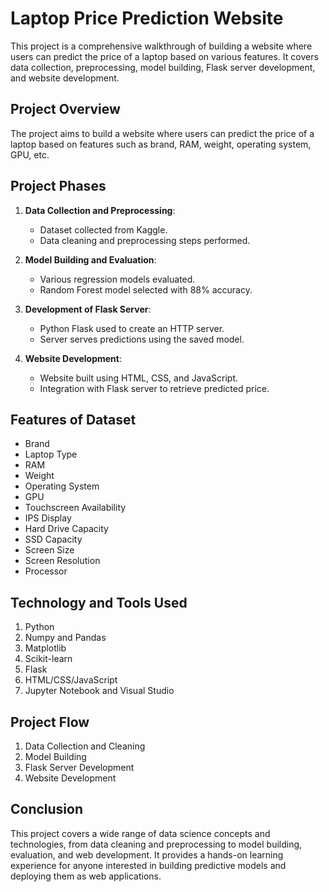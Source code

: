 # Laptop Price Prediction Website

This project is a comprehensive walkthrough of building a website where users can predict the price of a laptop based on various features. It covers data collection, preprocessing, model building, Flask server development, and website development.

## Project Overview

The project aims to build a website where users can predict the price of a laptop based on features such as brand, RAM, weight, operating system, GPU, etc.

## Project Phases

1. **Data Collection and Preprocessing**:
   - Dataset collected from Kaggle.
   - Data cleaning and preprocessing steps performed.

2. **Model Building and Evaluation**:
   - Various regression models evaluated.
   - Random Forest model selected with 88% accuracy.

3. **Development of Flask Server**:
   - Python Flask used to create an HTTP server.
   - Server serves predictions using the saved model.

4. **Website Development**:
   - Website built using HTML, CSS, and JavaScript.
   - Integration with Flask server to retrieve predicted price.

## Features of Dataset

- Brand
- Laptop Type
- RAM
- Weight
- Operating System
- GPU
- Touchscreen Availability
- IPS Display
- Hard Drive Capacity
- SSD Capacity
- Screen Size
- Screen Resolution
- Processor

## Technology and Tools Used

1. Python
2. Numpy and Pandas
3. Matplotlib
4. Scikit-learn
5. Flask
6. HTML/CSS/JavaScript
7. Jupyter Notebook and Visual Studio

## Project Flow

1. Data Collection and Cleaning
2. Model Building
3. Flask Server Development
4. Website Development

## Conclusion

This project covers a wide range of data science concepts and technologies, from data cleaning and preprocessing to model building, evaluation, and web development. It provides a hands-on learning experience for anyone interested in building predictive models and deploying them as web applications.
